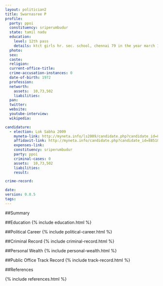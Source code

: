 ```yaml
---
layout: politician2
title: Swarnasree P
profile: 
  party: ppoi
  constituency: sriperumbudur
  state: tamil nadu
  education: 
    level: 12th pass
    details: ktct girls hr. sec. school, chennai 79 in the year march 1990
  photo: 
  sex: 
  caste: 
  religion: 
  current-office-title: 
  crime-accusation-instances: 0
  date-of-birth: 1972
  profession: 
  networth: 
    assets:  10,73,502
    liabilities: 
  pan: 
  twitter: 
  website: 
  youtube-interview: 
  wikipedia: 

candidature: 
  - election: Lok Sabha 2009
    myneta-link: http://myneta.info/ls2009/candidate.php?candidate_id=8851
    affidavit-link: http://myneta.info/candidate.php?candidate_id=8851&scan=original
    expenses-link: 
    constituency: sriperumbudur 
    party: ppoi
    criminal-cases: 0
    assets:  10,73,502
    liabilities: 
    result:  

crime-record: 

date: 
version: 0.0.5
tags: 
---
```

##Summary


##Education
{% include education.html %}


##Political Career
{% include political-career.html %}


##Criminal Record
{% include criminal-record.html %}


##Personal Wealth
{% include personal-wealth.html %}


##Public Office Track Record
{% include track-record.html %}


##References


{% include references.html %}